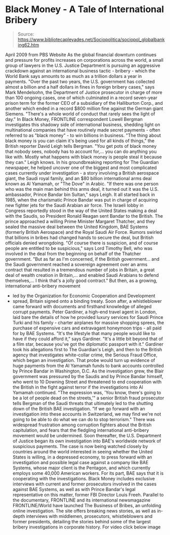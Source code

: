 # Black Money - A Tale of International Bribery

> Source: https://www.bibliotecapleyades.net/Sociopolitica/sociopol_globalbanking62.htm

April 2009
from
PBS
Website
As the global financial downturn continues and pressure for profits
increases on corporations across the world, a small group of lawyers in the
U.S. Justice Department is pursuing an aggressive crackdown against an
international business tactic - bribery - which
the World Bank says
amounts to as much as a trillion dollars a year in payments.
"Over the past two years, the U.S. government has collected almost a billion
and a half dollars in fines in foreign bribery cases," says Mark Mendelsohn,
the Department of Justice prosecutor in charge of more than 100 ongoing
cases, one of which culminated in a record seven-year prison term for the
former CEO of a subsidiary of the Halliburton Corp., and another which ended
in a record $800 million fine against the German giant Siemens.
"There's a
whole world of conduct that rarely sees the light of day."
In Black Money, FRONTLINE correspondent
Lowell Bergman investigates this
shadowy side of international business, shedding light on multinational
companies that have routinely made secret payments - often referred to as
"black money" - to win billions in business.
"The thing about black money is you can claim it's being used for all kinds
of things," the British reporter David Leigh tells Bergman.
"You get pots of
black money that nobody sees, nobody has to account for,... you can do
anything you like with. Mostly what happens with black money is people steal
it because they can."
Leigh knows.
In his groundbreaking reporting for The Guardian newspaper, he
helped uncover one of the biggest and most complicated cases currently under
investigation - a story involving a British aerospace giant, the Saudi
royal family, and an $80 billion international arms deal known as
Al Yamamah,
or "The Dove" in Arabic.
"If there was one person who was the main man
behind this arms deal, it turned out it was the U.S. ambassador, Prince
Bandar bin Sultan," says Leigh.
It all started back in 1985, when the charismatic Prince
Bandar was put in
charge of acquiring new fighter jets for the Saudi Arabian air force.
The
Israeli lobby in Congress reportedly stood in the way of the United States
making a deal with the Saudis, so President Ronald Reagan sent Bandar to the
British. The prince approached a willing Prime Minister Margaret Thatcher,
and they sealed the massive deal between the United Kingdom,
BAE Systems
(formerly British Aerospace) and the Royal Saudi Air Force.
Rumors swirled that billions in bribes had changed hands to secure the deal,
but British officials denied wrongdoing.
"Of course there is suspicion, and
of course people are entitled to be suspicious," says Lord Timothy Bell, who
was involved in the deal from the beginning on behalf of the Thatcher
government.
"But as far as I'm concerned, if the British government... and
the Saudi government reached a sovereign agreement over an arms contract
that resulted in a tremendous number of jobs in Britain, a great deal of
wealth creation in Britain,... and enabled Saudi Arabians to defend
themselves,... I think that's a jolly good contract."
But then, as a growing, international anti-bribery movement
- led by the
Organization for Economic Cooperation and Development
- spread, Britain
signed onto a binding treaty.
Soon after, a whistleblower came forward with
documents and firsthand knowledge of alleged corrupt payments.
Peter
Gardiner, a high-end travel agent in London, laid bare the details of how he
provided luxury services for Saudi Prince Turki and his family - charter
airplanes for massive shopping sprees, the purchase of expensive cars and
extravagant honeymoon trips - all paid for by BAE Systems.
"It's the
lifestyle that many people would like to have if they could afford it," says
Gardiner. "It's a little bit beyond that of a film star, because you've got
the diplomatic passport with it."
Gardiner took his allegations first to The Guardian's Leigh, and then to the
British agency that investigates white-collar crime, the Serious Fraud
Office, which began an investigation.
That probe would turn up evidence of
huge payments from the Al Yamamah funds to bank accounts controlled by
Prince Bandar in Washington, D.C.
As the investigation grew, the Blair government was pressured by the Saudis
and by Prince Bandar himself, who went to 10 Downing Street and threatened
to end cooperation with the British in the fight against terror if the
investigations into Al Yamamah continued.
"The expression was, 'You know,
there's going to be a lot of people dead on the streets,'" a senior British
fraud prosecutor tells Bergman of the Saudi threats that ultimately led to
the shutting down of the British BAE investigation.
"If we go forward with
an investigation into these accounts in Switzerland, we may find we're not
going to be able to do what we can do to stop terrorism."
There was widespread frustration among corruption fighters about the British
capitulation, and fears that the fledgling international anti-bribery
movement would be undermined.
Soon thereafter, the U.S. Department of
Justice began its own investigation into BAE's worldwide network of
suspicious payments.
The case is now being watched closely by countries
around the world interested in seeing whether the United States is willing,
in a depressed economy, to press forward with an investigation and possible
legal case against a company like BAE Systems, whose major client is the
Pentagon, and which currently employs some 40,000 American workers.
For its
part, BAE says that it is cooperating with the investigations.
Black Money includes exclusive interviews with current and former
prosecutors involved in the cases against BAE Systems, as well as with
Prince Bandar's legal representative on this matter, former FBI Director Louis Freeh.
Parallel to the documentary, FRONTLINE and its international newsmagazine
FRONTLINE/World have launched
The Business of Bribes, an unfolding online
investigation.
The site offers breaking news stories, as well as in-depth
interviews with middlemen, prosecutors, whistleblowers and former
presidents, detailing the stories behind some of the largest bribery
investigations in corporate history.
For video click
below image
